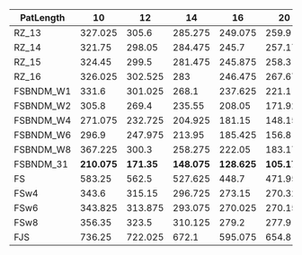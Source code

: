 |  PatLength  |  10  |  12  |  14  |  16  |  20  |  24  |  28  |  32  |  36  |  40  |  44  |  48  |  52  |  56  |  60  |  64  |  72  |  80  |  88  |  96  |  104  |  112  |  120  |  128  |  144  |  160  |  176  |  192  |  208  |  224  |  240  |  256  |  272  |  288  |  304  |  320  |  336  |  352  |  368  |  384  |  400  |
| ---  |  ---  |  ---  |  ---  |  ---  |  ---  |  ---  |  ---  |  ---  |  ---  |  ---  |  ---  |  ---  |  ---  |  ---  |  ---  |  ---  |  ---  |  ---  |  ---  |  ---  |  ---  |  ---  |  ---  |  ---  |  ---  |  ---  |  ---  |  ---  |  ---  |  ---  |  ---  |  ---  |  ---  |  ---  |  ---  |  ---  |  ---  |  ---  |  ---  |  ---  |  ---  |
|  RZ_13  |  327.025  |  305.6  |  285.275  |  249.075  |  259.9  |  250  |  245.275  |  227.6  |  228.125  |  207.375  |  191.65  |  211.5  |  195.325  |  180.075  |  185.075  |  182.325  |  169.7  |  168.2  |  169.975  |  168.3  |  186.275  |  173.075  |  206.875  |  198.125  |  242.55  |  236.075  |  243.35  |  303.175  |  482.75  |  449.05  |  440.625  |  470.775  |  446.325  |  432.375  |  639.375  |  674.225  |  663.725  |  715.05  |  674.775  |  658.875  |  739.475  |
|  RZ_14  |  321.75  |  298.05  |  284.475  |  245.7  |  257.175  |  247.475  |  244.1  |  227.4  |  224.075  |  204  |  190.975  |  212.775  |  195.875  |  181.45  |  184.05  |  180.85  |  169.45  |  167.6  |  169.475  |  168.325  |  186.95  |  175.025  |  202.25  |  201.425  |  240.4  |  235.15  |  243.625  |  304.25  |  485.975  |  445.275  |  442.3  |  466.725  |  451.375  |  428.075  |  644.375  |  679  |  660.075  |  713.1  |  671.525  |  658.575  |  743.425  |
|  RZ_15  |  324.45  |  299.5  |  281.475  |  245.875  |  258.3  |  250.5  |  245.25  |  226.75  |  223.725  |  203.375  |  192.475  |  212.4  |  194.725  |  181.875  |  182.35  |  180.6  |  170.075  |  168.3  |  170.275  |  167.225  |  185.225  |  176.05  |  204.325  |  200.075  |  236.775  |  235.825  |  244.1  |  305.3  |  495.975  |  446.775  |  442.15  |  468.55  |  451.25  |  432  |  644.825  |  668.225  |  662.975  |  725.6  |  669.125  |  655.275  |  747.275  |
|  RZ_16  |  326.025  |  302.525  |  283  |  246.475  |  267.675  |  248.25  |  249.025  |  229.575  |  226.225  |  205.175  |  192.225  |  212.725  |  196.9  |  182.85  |  184.65  |  186.625  |  171.925  |  171.025  |  173.775  |  169.625  |  188  |  176.575  |  206.6  |  200.8  |  241.075  |  238.825  |  245.625  |  309.25  |  500.3  |  450.525  |  446.95  |  485.825  |  459.475  |  434.1  |  646.125  |  685.825  |  673.8  |  726.475  |  674.775  |  662.425  |  749.675  |
|  FSBNDM_W1  |  331.6  |  301.025  |  268.1  |  237.625  |  221.1  |  193.65  |  171.725  |  159.025  |  163.6  |  156.85  |  158.55  |  161.85  |  159.5  |  164.575  |  159.125  |  161.775  |  159.2  |  158.5  |  161.025  |  158.825  |  159.7  |  163.1  |  160.125  |  159.575  |  158.9  |  160.35  |  162.825  |  161.425  |  162.35  |  159.725  |  159.025  |  163.1  |  159.3  |  162.15  |  160.975  |  161.025  |  160.975  |  166.225  |  164.45  |  162.775  |  163.625  |
|  FSBNDM_W2  |  305.8  |  269.4  |  235.55  |  208.05  |  171.925  |  145.5  |  126.35  |  116.275  |  116.65  |  114.65  |  122.35  |  115.275  |  115.85  |  115.55  |  116  |  115.625  |  115.475  |  116.6  |  115.475  |  116.875  |  117.225  |  117.425  |  116.25  |  119.55  |  114.6  |  115.05  |  116.075  |  115.725  |  118.325  |  119.55  |  117.125  |  118.8  |  116.95  |  116.775  |  116.075  |  123.325  |  118.3  |  120.45  |  119.625  |  116.775  |  117.375  |
|  FSBNDM_W4  |  271.075  |  232.725  |  204.925  |  181.15  |  148.15  |  127.05  |  111.2  |  102.65  |  102.175  |  101.275  |  104.325  |  102.2  |  102.775  |  102.25  |  102.55  |  101.725  |  101.775  |  102  |  106.3  |  102.475  |  102.275  |  102.775  |  102.1  |  102.675  |  103.075  |  102.35  |  102.85  |  102.75  |  104.425  |  102.45  |  105.85  |  102.925  |  106.375  |  103.425  |  103.075  |  107.8  |  104.05  |  107.125  |  104.9  |  104.5  |  106.85  |
|  FSBNDM_W6  |  296.9  |  247.975  |  213.95  |  185.425  |  156.8  |  132.8  |  116.575  |  106.85  |  107.525  |  106.65  |  108.1  |  110.525  |  107.025  |  107.275  |  107.6  |  107.475  |  107.025  |  106.575  |  108.825  |  106.85  |  107.275  |  110.325  |  107.375  |  107.525  |  108.175  |  109.025  |  108.675  |  109.5  |  108.9  |  107.35  |  109.7  |  111.4  |  109.975  |  108.075  |  108.6  |  111.55  |  111.9  |  113.45  |  111.8  |  109.225  |  112.025  |
|  FSBNDM_W8  |  367.225  |  300.3  |  258.275  |  222.05  |  183.175  |  156.325  |  138.15  |  127.45  |  127.75  |  130  |  126.1  |  131.2  |  127.4  |  126.725  |  125.775  |  126.275  |  126.1  |  127.55  |  133.025  |  127.6  |  126.7  |  126.6  |  126.525  |  127.05  |  126.85  |  127.1  |  128.5  |  128.15  |  127.475  |  126.35  |  127.875  |  131.575  |  128.7  |  127.3  |  126.775  |  130.75  |  130.975  |  131.825  |  130.15  |  130.625  |  128.25  |
|  FSBNDM_31  |   **210.075**   |   **171.35**   |   **148.075**   |   **128.625**   |   **105.175**   |   **89.35**   |   **78.275**   |   **72.025**   |   **75.45**   |   **72.225**   |   **71.65**   |   **72.1**   |   **71.8**   |   **72.675**   |   **72.625**   |   **72.15**   |   **72.2**   |   **72.175**   |   **72.6**   |   **74.65**   |   **72.225**   |   **74.425**   |   **72.925**   |   **73.25**   |   **72.675**   |   **74.475**   |   **73.125**   |   **73.425**   |   **73.125**   |   **72.525**   |   **72.25**   |   **73.425**   |   **72.875**   |   **73.15**   |   **73.4**   |   **76.625**   |   **77.65**   |   **75.375**   |   **74.55**   |   **75.525**   |   **73.95**   |
|  FS  |  583.25  |  562.5  |  527.625  |  448.7  |  471.95  |  473.225  |  415.425  |  424.875  |  386.4  |  377.925  |  416.85  |  392.95  |  395.1  |  435.725  |  389.45  |  432.85  |  412.825  |  419.725  |  405  |  404.8  |  393.175  |  372.275  |  354.125  |  332.375  |  353.9  |  357.15  |  346.175  |  319.45  |  387.675  |  353.825  |  363.1  |  361.5  |  351.525  |  357.525  |  346.375  |  364.875  |  321.5  |  329.55  |  350.55  |  317.45  |  329.025  |
|  FSw4  |  343.6  |  315.15  |  296.725  |  273.15  |  270.325  |  267.75  |  252.5  |  256.525  |  244.95  |  224.075  |  226.3  |  243.6  |  229.475  |  235  |  223.9  |  234.45  |  221.95  |  232.575  |  235.15  |  224.125  |  220.825  |  233.525  |  215.45  |  207.15  |  207.975  |  199.025  |  217  |  184.675  |  224.325  |  212.4  |  203.5  |  208  |  206.225  |  216.725  |  205.3  |  200.5  |  201.925  |  195.55  |  207.8  |  205.6  |  196.85  |
|  FSw6  |  343.825  |  313.875  |  293.075  |  270.025  |  270.15  |  268.95  |  252.55  |  261.625  |  249.525  |  223.05  |  226.75  |  243.85  |  225.425  |  234.275  |  226.175  |  236  |  222.575  |  234.55  |  230.825  |  223.575  |  220.25  |  233.275  |  215.25  |  208.575  |  204.2  |  199.875  |  217.2  |  186.125  |  224.125  |  212.475  |  201.825  |  204.85  |  205.675  |  216.275  |  206.225  |  200.7  |  207.525  |  196.45  |  206.35  |  203.7  |  197.2  |
|  FSw8  |  356.35  |  323.5  |  310.125  |  279.2  |  277.9  |  277.7  |  259.625  |  268.75  |  264.1  |  229.95  |  233.675  |  249.375  |  235.95  |  240.575  |  230.5  |  243.475  |  231.55  |  240.775  |  244.45  |  229.25  |  230.425  |  235.125  |  225.3  |  217.3  |  212.35  |  209.625  |  226.075  |  193.425  |  232.875  |  219.575  |  208.125  |  210.375  |  218.575  |  225.5  |  213.175  |  206.75  |  208.375  |  207.575  |  214.3  |  214.125  |  204.125  |
|  FJS  |  736.25  |  722.025  |  672.1  |  595.075  |  654.8  |  631.3  |  573.1  |  605.8  |  585.85  |  518.1  |  568.425  |  582.925  |  588.2  |  632.95  |  543.475  |  644.075  |  634.675  |  670.725  |  610.5  |  560.875  |  689.575  |  607  |  564.75  |  530.6  |  555.375  |  560.575  |  585.375  |  558.975  |  683.175  |  569.575  |  626.225  |  616.75  |  638.15  |  610.025  |  567.225  |  651.475  |  534.4  |  583.625  |  620.575  |  524.425  |  579.925  |
